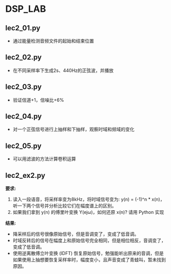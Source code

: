 # DSP_LAB

## lec2_01.py
- 通过能量检测音频文件的起始和结束位置

## lec2_02.py
- 在不同采样率下生成2s、440Hz的正弦波，并播放

## lec2_03.py
- 验证信道+1，信噪比+6%

## lec2_04.py
- 对一个正弦信号进行上抽样和下抽样，观察时域和频域的变化

## lec2_05.py
- 可以用滤波的方法计算卷积运算

## lec2_ex2.py

**要求:**
1. 读入一段语音，将采样率变为8kHz，将时域信号变为: y(n) = (-1)^n * x(n)，听一下两个信号并分析比较它们在幅度谱上的区别。
2. 如果我们拿到 y(n) 的傅里叶变换 Y(ejω)，如何还原 x(n)? 请用 Python 实现

**结果:**
- 降采样后的信号很像原始信号，但是音调变了，变成了低音调。
- 时域反转后的信号在幅度上和原始信号完全相同，但是相位相反，音调变了，变成了低音调。
- 使用逆离散傅立叶变换 (IDFT) 恢复原始信号，勉强能听出原来的音调，但是如果使用上抽想要恢复采样率时，幅度变小，且声音变成了青蛙叫，暂未找到原因。
